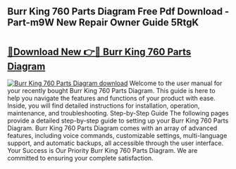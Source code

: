 ## Burr King 760 Parts Diagram Free Pdf Download - Part-m9W New Repair Owner Guide 5RtgK

# <h2><a href="http://dfk96rt.blite.top/?on=Burr+King+760+Parts+Diagram">🔗Download New 👉🔴 Burr King 760 Parts Diagram</a></h2>

[![Burr King 760 Parts Diagram download](https://i.imgur.com/lujVjoI.png)](http://dfk96rt.blite.top/?on=Burr+King+760+Parts+Diagram)
Welcome to the user manual for your recently bought Burr King 760 Parts Diagram. This guide is here to help you navigate the features and functions of your product with ease. Inside, you will find detailed instructions for installation, operation, maintenance, and troubleshooting. Step-by-Step Guide The following pages provide a detailed step-by-step guide to setting up your Burr King 760 Parts Diagram. Burr King 760 Parts Diagram comes with an array of advanced features, including voice commands, customizable settings, multi-language support, and automatic backups, all accessible through the user interface. Your Success is Our Priority Burr King 760 Parts Diagram. We are committed to ensuring your complete satisfaction.
